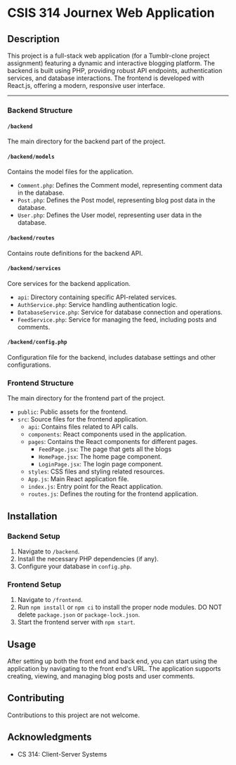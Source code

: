 # CSIS 314 Journex Web Application

## Description

This project is a full-stack web application (for a Tumblr-clone project assignment) featuring a dynamic and interactive blogging platform. The backend is built using PHP, providing robust API endpoints, authentication services, and database interactions. The frontend is developed with React.js, offering a modern, responsive user interface.

---
### Backend Structure

#### `/backend`
The main directory for the backend part of the project.

#### `/backend/models`
Contains the model files for the application.
- `Comment.php`: Defines the Comment model, representing comment data in the database.
- `Post.php`: Defines the Post model, representing blog post data in the database.
- `User.php`: Defines the User model, representing user data in the database.

#### `/backend/routes`
Contains route definitions for the backend API.

#### `/backend/services`
Core services for the backend application.
- `api`: Directory containing specific API-related services.
- `AuthService.php`: Service handling authentication logic.
- `DatabaseService.php`: Service for database connection and operations.
- `FeedService.php`: Service for managing the feed, including posts and comments.

#### `/backend/config.php`
Configuration file for the backend, includes database settings and other configurations.

### Frontend Structure

The main directory for the frontend part of the project.
- `public`: Public assets for the frontend.
- `src`: Source files for the frontend application.
  - `api`: Contains files related to API calls.
  - `components`: React components used in the application.
  - `pages`: Contains the React components for different pages.
    - `FeedPage.jsx`: The page that gets all the blogs
    - `HomePage.jsx`: The home page component.
    - `LoginPage.jsx`: The login page component.
  - `styles`: CSS files and styling related resources.
  - `App.js`: Main React application file.
  - `index.js`: Entry point for the React application.
  - `routes.js`: Defines the routing for the frontend application.

## Installation

### Backend Setup
1. Navigate to `/backend`.
2. Install the necessary PHP dependencies (if any).
3. Configure your database in `config.php`.

### Frontend Setup
1. Navigate to `/frontend`.
2. Run `npm install` or `npm ci` to install the proper node modules. DO NOT delete `package.json` or `package-lock.json`.
3. Start the frontend server with `npm start`.

## Usage

After setting up both the front end and back end, you can start using the application by navigating to the front end's URL. The application supports creating, viewing, and managing blog posts and user comments.

## Contributing

Contributions to this project are not welcome.

## Acknowledgments

* CS 314: Client-Server Systems
